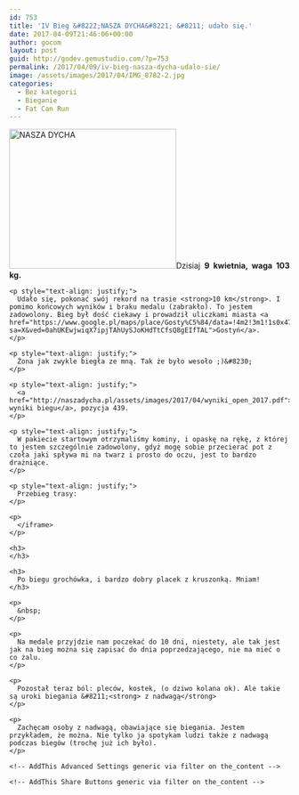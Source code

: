 ```yaml
---
id: 753
title: 'IV Bieg &#8222;NASZA DYCHA&#8221; &#8211; udało się.'
date: 2017-04-09T21:46:06+00:00
author: gocom
layout: post
guid: http://godev.gemustudio.com/?p=753
permalink: /2017/04/09/iv-bieg-nasza-dycha-udalo-sie/
image: /assets/images/2017/04/IMG_8782-2.jpg
categories:
  - Bez kategorii
  - Bieganie
  - Fat Can Run
---
```

<div id="dslc-theme-content">
  <div id="dslc-theme-content-inner">
    <p style="text-align: justify;">
      <a href="http://godev.gemustudio.com/assets/images/2017/04/IMG_8782-2.jpg"><img class="alignleft wp-image-765 size-medium" src="http://godev.gemustudio.com/assets/images/2017/04/IMG_8782-2-300x251.jpg" alt="NASZA DYCHA" width="300" height="251" srcset="http://godev.gemustudio.com/assets/images/2017/04/IMG_8782-2-300x251.jpg 300w, http://godev.gemustudio.com/assets/images/2017/04/IMG_8782-2-768x643.jpg 768w, http://godev.gemustudio.com/assets/images/2017/04/IMG_8782-2-1024x858.jpg 1024w, http://godev.gemustudio.com/assets/images/2017/04/IMG_8782-2.jpg 1289w" sizes="(max-width: 300px) 100vw, 300px" /></a>Dzisiaj <strong>9 kwietnia, waga 103 kg. </strong>
    </p>
    
    <p style="text-align: justify;">
      Udało się, pokonać swój rekord na trasie <strong>10 km</strong>. I pomimo końcowych wyników i braku medalu (zabrakło). To jestem zadowolony. Bieg był dość ciekawy i prowadził uliczkami miasta <a href="https://www.google.pl/maps/place/Gosty%C5%84/data=!4m2!3m1!1s0x47050c24afe812fd:0xfd09e37907ee05ce?sa=X&ved=0ahUKEwjwiqX7ipjTAhUySJoKHdTtCfsQ8gEIfTAL">Gostyń</a>.
    </p>
    
    <p style="text-align: justify;">
      Żona jak zwykle biegła ze mną. Tak że było wesoło ;)&#8230;
    </p>
    
    <p style="text-align: justify;">
      <a href="http://naszadycha.pl/assets/images/2017/04/wyniki_open_2017.pdf">Oficjalne wyniki biegu</a>, pozycja 439.
    </p>
    
    <p style="text-align: justify;">
      W pakiecie startowym otrzymaliśmy kominy, i opaskę na rękę, z której to jestem szczególnie zadowolony, gdyż mogę sobie przecierać pot z czoła jaki spływa mi na twarz i prosto do oczu, jest to bardzo drażniące.
    </p>
    
    <p style="text-align: justify;">
      Przebieg trasy:
    </p>
    
    <p>
      </iframe>
    </p>
    
    <h3>
    </h3>
    
    <h3>
      Po biegu grochówka, i bardzo dobry placek z kruszonką. Mniam!
    </h3>
    
    <p>
      &nbsp;
    </p>
    
    <p>
      Na medale przyjdzie nam poczekać do 10 dni, niestety, ale tak jest jak na bieg można się zapisać do dnia poprzedzającego, nie ma mieć o co żalu.
    </p>
    
    <p>
      Pozostał teraz ból: pleców, kostek, (o dziwo kolana ok). Ale takie są uroki biegania &#8211;<strong> z nadwagą</strong>
    </p>
    
    <p>
      Zachęcam osoby z nadwagą, obawiające się biegania. Jestem przykładem, że można. Nie tylko ja spotykam ludzi także z nadwagą podczas biegów (trochę już ich było).
    </p>
    
    <!-- AddThis Advanced Settings generic via filter on the_content -->
    
    <!-- AddThis Share Buttons generic via filter on the_content -->
  </div>
</div>